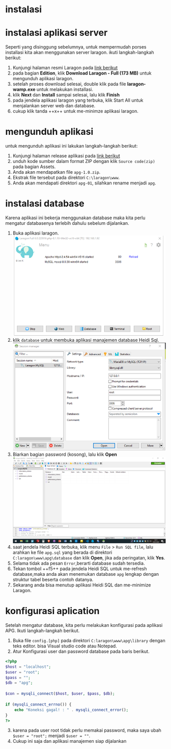 # instalasi


# instalasi aplikasi server

  Seperti yang disinggung sebelumnya, untuk mempermudah porses installasi kita akan menggunakan server laragon. ikuti langkah-langkah berikut:

1. Kunjungi halaman resmi Laragon pada [link berikut](https://laragon.org/download/)
2. pada bagian **Edition**, klik **Download Laragon - Full (173 MB)** untuk mengunduh aplikasi laragon.
3. setelah proses download selesai, double klik pada file **laragon-wamp.exe** untuk melakukan installasi.
4. klik **Next** dan **Install** sampai selesai, lalu klik **Finish**
5. pada jendela aplikasi laragon yang terbuka, klik Start All untuk menjalankan server web dan database.
6. cukup klik tanda ++x++ untuk me-minimze aplikasi laragon.

# mengunduh aplikasi

untuk mengunduh aplikasi ini lakukan langkah-langkah berikut:

1. Kunjungi halaman release aplikasi pada [link berikut](https://github.com/masipnu/apg/releases/tag/v1.0)
2. unduh kode sumber dalam format ZIP dengan klik `Source code(zip)` pada bagian Assets.
3. Anda akan mendapatkan file `apg-1.0.zip`.
4. Ekstrak file tersebut pada direktori `C:\laragon\www`.
5. Anda akan mendapati direktori `apg-01`, silahkan rename menjadi `apg`.

# instalasi database

Karena aplikasi ini bekerja menggunakan database maka kita perlu mengatur databasenya terlebih dahulu sebelum dijalankan.


1. Buka aplikasi laragon.
   ![laragon](images/laragon.png)
2. klik `database` untuk membuka aplikasi manajemen database Heidi Sql.
  ![laragon](images/heidi.png)
3. Biarkan bagian password (kosong), lalu klik **Open**
   ![laragon](images/open.png)
4. saat jendela Heidi SQL terbuka, klik menu `File` > `Run SQL file`, lalu arahkan ke file `apg.sql` yang berada di direktori `C:laragon\www\apg\database` dan klik **Open**, jika ada peringatan, klik **Yes**.
5. Selama tidak ada pesan `Error`,berarti database sudah tersedia.
6. Tekan tombol ++f5++ pada jendela Heidi SQL untuk me-refresh database,maka anda akan menemukan database `apg` lengkap dengan struktur tabel beserta contoh datanya.
7. Sekarang anda bisa menutup aplikasi Heidi SQL dan me-minimize Laragon.


# konfigurasi aplication

Setelah mengatur database, kita perlu melakukan konfigurasi pada aplikasi APG.
Ikuti langkah-langkah berikut.

1. Buka file `config.[php]` pada direktori `C:laragon\www\apg\library` dengan teks editor. bisa Visual studio code atau Notepad.
2. Atur Konfigurasi user dan password database pada baris berikut. 
```php
<?php
$host = "localhost";
$user = "root";
$pass = "";
$db = "apg";

$con = mysqli_connect($host, $user, $pass, $db);

if (mysqli_connect_errno()) {
    echo "Koneksi gagal! : " . mysqli_connect_error();
}
?>
```
3. karena pada user root tidak perlu memakai password, maka saya ubah `$user = "root";` menjadi `$user = ""`.
4. Cukup ini saja dan aplikasi manajemen siap dijalankan
